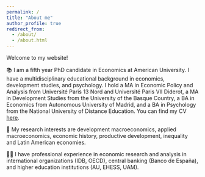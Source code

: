```yaml
---
permalink: /
title: "About me"
author_profile: true
redirect_from: 
  - /about/
  - /about.html
---
```


Welcome to my website!

📚 I am a fifth year PhD candidate in Economics at American University. I have a multidisciplinary educational background in economics, development studies, and psychology. I hold a MA in Economic Policy and Analysis from Université Paris 13 Nord and Université Paris VII Diderot, a MA in Development Studies from the University of the Basque Country, a BA in Economics from Autonomous University of Madrid, and a BA in Psychology from the National University of Distance Education. You can find my CV [here](https://lauraherasrec.github.io/files/AcademicCV_HerasRecuero.pdf). 

📝 My research interests are development macroeconomics, applied macroeconomics, economic history, productive development, inequality and Latin American economies.

👩‍💻 I have professional experience in economic research and analysis in international organizations (IDB, OECD), central banking (Banco de España), and higher education institutions (AU, EHESS, UAM).

